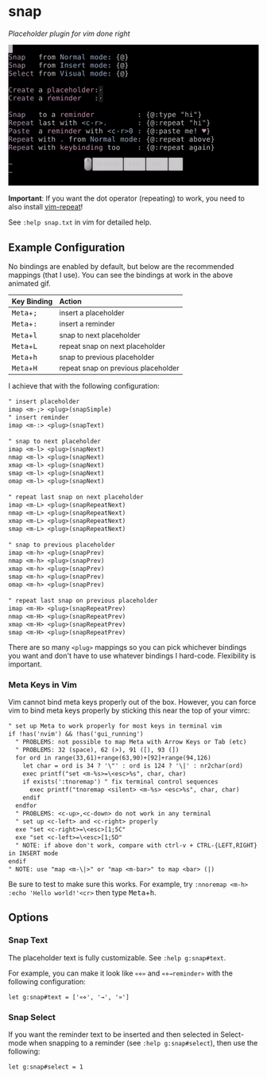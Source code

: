 # snap

*Placeholder plugin for vim done right*

![animated image showing placeholder selection][placeholder_gif]

**Important**: If you want the dot operator (repeating) to work, you need to
also install [vim-repeat](https://github.com/tpope/vim-repeat/)!

See `:help snap.txt` in vim for detailed help.

## Example Configuration

No bindings are enabled by default, but below are the recommended mappings (that
I use). You can see the bindings at work in the above animated gif.

| Key Binding                  | Action                              |
|:-----------------------------|:------------------------------------|
| <kbd>Meta</kbd>+<kbd>;</kbd> | insert a placeholder                |
| <kbd>Meta</kbd>+<kbd>:</kbd> | insert a reminder                   |
| <kbd>Meta</kbd>+<kbd>l</kbd> | snap to next placeholder            |
| <kbd>Meta</kbd>+<kbd>L</kbd> | repeat snap on next placeholder     |
| <kbd>Meta</kbd>+<kbd>h</kbd> | snap to previous placeholder        |
| <kbd>Meta</kbd>+<kbd>H</kbd> | repeat snap on previous placeholder |

I achieve that with the following configuration:

```vim
" insert placeholder
imap <m-;> <plug>(snapSimple)
" insert reminder
imap <m-:> <plug>(snapText)

" snap to next placeholder
imap <m-l> <plug>(snapNext)
nmap <m-l> <plug>(snapNext)
xmap <m-l> <plug>(snapNext)
smap <m-l> <plug>(snapNext)
omap <m-l> <plug>(snapNext)

" repeat last snap on next placeholder
imap <m-L> <plug>(snapRepeatNext)
nmap <m-L> <plug>(snapRepeatNext)
xmap <m-L> <plug>(snapRepeatNext)
smap <m-L> <plug>(snapRepeatNext)

" snap to previous placeholder
imap <m-h> <plug>(snapPrev)
nmap <m-h> <plug>(snapPrev)
xmap <m-h> <plug>(snapPrev)
smap <m-h> <plug>(snapPrev)
omap <m-h> <plug>(snapPrev)

" repeat last snap on previous placeholder
imap <m-H> <plug>(snapRepeatPrev)
nmap <m-H> <plug>(snapRepeatPrev)
xmap <m-H> <plug>(snapRepeatPrev)
smap <m-H> <plug>(snapRepeatPrev)
```

There are so many `<plug>` mappings so you can pick whichever bindings you want
and don't have to use whatever bindings I hard-code. Flexibility is important.

### Meta Keys in Vim

Vim cannot bind meta keys properly out of the box. However, you can force vim to
bind meta keys properly by sticking this near the top of your vimrc:

```vim
" set up Meta to work properly for most keys in terminal vim
if !has('nvim') && !has('gui_running')
  " PROBLEMS: not possible to map Meta with Arrow Keys or Tab (etc)
  " PROBLEMS: 32 (space), 62 (>), 91 ([), 93 (])
  for ord in range(33,61)+range(63,90)+[92]+range(94,126)
    let char = ord is 34 ? '\"' : ord is 124 ? '\|' : nr2char(ord)
    exec printf("set <m-%s>=\<esc>%s", char, char)
    if exists(':tnoremap') " fix terminal control sequences
      exec printf("tnoremap <silent> <m-%s> <esc>%s", char, char)
    endif
  endfor
  " PROBLEMS: <c-up>,<c-down> do not work in any terminal
  " set up <c-left> and <c-right> properly
  exe "set <c-right>=\<esc>[1;5C"
  exe "set <c-left>=\<esc>[1;5D"
  " NOTE: if above don't work, compare with ctrl-v + CTRL-{LEFT,RIGHT} in INSERT mode
endif
" NOTE: use "map <m-\|>" or "map <m-bar>" to map <bar> (|)
```

Be sure to test to make sure this works. For example, try `:nnoremap <m-h> :echo
'Hello world!'<cr>` then type <kbd>Meta</kbd>+<kbd>h</kbd>.

## Options

### Snap Text

The placeholder text is fully customizable. See `:help g:snap#text`.

For example, you can make it look like `«⋄»` and `«⋄→reminder»` with the
following configuration:

```vim
let g:snap#text = ['«⋄', '→', '»']
```

### Snap Select

If you want the reminder text to be inserted and then selected in Select-mode
when snapping to a reminder (see `:help g:snap#select`), then use the following:

```vim
let g:snap#select = 1
```

[placeholder_gif]:https://raw.githubusercontent.com/VioletJewel/i/master/placeholder.gif

